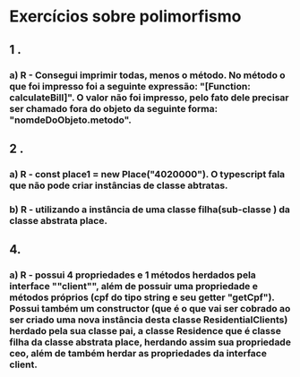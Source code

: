 # Exercícios sobre polimorfismo

## 1 .

### a) R - Consegui imprimir todas, menos o método. No método o que foi impresso foi a seguinte expressão: "[Function: calculateBill]". O valor não foi impresso, pelo fato dele precisar ser chamado fora do objeto da seguinte forma: "nomdeDoObjeto.metodo".

## 2 . 

### a) R - const place1 = new Place("4020000"). O typescript fala que não pode criar instâncias de classe abtratas.

### b) R - utilizando a instância de uma classe filha(sub-classe ) da classe abstrata place.

## 4. 

### a) R - possui 4 propriedades e 1 métodos herdados pela interface ""client"", além de possuir uma propriedade e métodos próprios (cpf do tipo string e seu getter "getCpf"). Possui também um constructor (que é o que vai ser cobrado ao ser criado uma nova instância desta classe ResidentialClients) herdado pela sua classe pai, a classe Residence que é classe filha da classe abstrata place, herdando assim sua propriedade ceo, além de também herdar as propriedades da interface client.
  